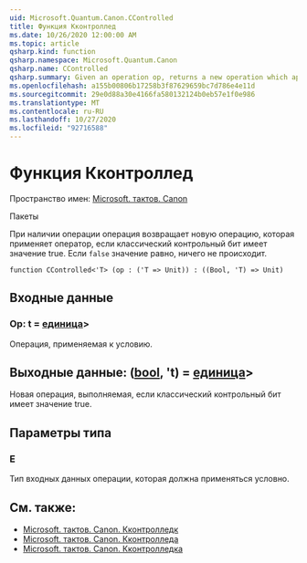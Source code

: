 ```yaml
---
uid: Microsoft.Quantum.Canon.CControlled
title: Функция Кконтроллед
ms.date: 10/26/2020 12:00:00 AM
ms.topic: article
qsharp.kind: function
qsharp.namespace: Microsoft.Quantum.Canon
qsharp.name: CControlled
qsharp.summary: Given an operation op, returns a new operation which applies the op if a classical control bit is true. If `false`, nothing happens.
ms.openlocfilehash: a155b00806b17258b3f87629659bc7d786e4e11d
ms.sourcegitcommit: 29e0d88a30e4166fa580132124b0eb57e1f0e986
ms.translationtype: MT
ms.contentlocale: ru-RU
ms.lasthandoff: 10/27/2020
ms.locfileid: "92716588"
---
```

# <a name="ccontrolled-function"></a>Функция Кконтроллед

Пространство имен: [Microsoft. тактов. Canon](xref:Microsoft.Quantum.Canon)

Пакеты [](https://nuget.org/packages/)


При наличии операции операция возвращает новую операцию, которая применяет оператор, если классический контрольный бит имеет значение true. Если `false` значение равно, ничего не происходит.

```qsharp
function CControlled<'T> (op : ('T => Unit)) : ((Bool, 'T) => Unit)
```


## <a name="input"></a>Входные данные

### <a name="op--t--unit"></a>Op: t = [единица](xref:microsoft.quantum.lang-ref.unit)> 

Операция, применяемая к условию.



## <a name="output--boolt--unit"></a>Выходные данные: ([bool](xref:microsoft.quantum.lang-ref.bool), 't) = [единица](xref:microsoft.quantum.lang-ref.unit)> 

Новая операция, выполняемая, если классический контрольный бит имеет значение true.

## <a name="type-parameters"></a>Параметры типа

### <a name="t"></a>Е

Тип входных данных операции, которая должна применяться условно.

## <a name="see-also"></a>См. также:

- [Microsoft. тактов. Canon. Кконтролледк](xref:Microsoft.Quantum.Canon.CControlledC)
- [Microsoft. тактов. Canon. Кконтролледа](xref:Microsoft.Quantum.Canon.CControlledA)
- [Microsoft. тактов. Canon. Кконтролледка](xref:Microsoft.Quantum.Canon.CControlledCA)
